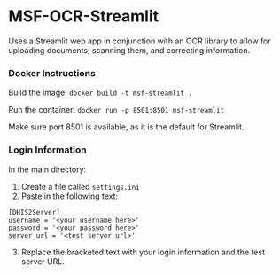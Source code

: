 # MSF-OCR-Streamlit

Uses a Streamlit web app in conjunction with an OCR library to allow for uploading documents, scanning them, and correcting information.

### Docker Instructions

Build the image: `docker build -t msf-streamlit .`

Run the container: `docker run -p 8501:8501 msf-streamlit`

Make sure port 8501 is available, as it is the default for Streamlit.

### Login Information

In the main directory:
1. Create a file called `settings.ini`
2. Paste in the following text: 
```
[DHIS2Server]
username = '<your username here>'
password = '<your password here>'
server_url = '<test server url>'
```
3. Replace the bracketed text with your login information and the test server URL.